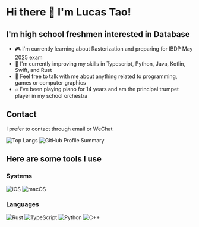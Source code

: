 # Hi there 👋 I'm Lucas Tao!

## I'm high school freshmen interested in Database
- 🎮 I'm currently learning about Rasterization and preparing for IBDP May 2025 exam
- 🌱 I'm currently improving my skills in Typescript, Python, Java, Kotlin, Swift, and Rust
- 💬 Feel free to talk with me about anything related to programming, games or computer graphics
- 🎶 I've been playing piano for 14 years and am the principal trumpet player in my school orchestra

## Contact
I prefer to contact through email or WeChat

![Top Langs](https://github-readme-stats.vercel.app/api/top-langs/?username=eR3R3&layout=compact&theme=tokyonight)
![GitHub Profile Summary](https://github-profile-summary-cards.vercel.app/api/cards/repos-per-language?username=eR3R3&theme=radical)

## Here are some tools I use
### Systems
![iOS](https://img.shields.io/badge/iOS-black?logo=apple)
![macOS](https://img.shields.io/badge/macOS-000000?logo=apple)

### Languages
![Rust](https://img.shields.io/badge/Rust-000000?logo=rust)
![TypeScript](https://img.shields.io/badge/TypeScript-3178C6?logo=typescript)
![Python](https://img.shields.io/badge/Python-3776AB?logo=python)
![C++](https://img.shields.io/badge/C++-00599C?logo=cplusplus)

